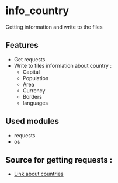 # info_country
Getting information and write to the files

## Features
 - Get requests 
 - Write to files information about country :
   - Capital 
   - Population
   - Area
   - Currency
   - Borders 
   - languages 
 

## Used modules
 - requests
 - os

## Source for getting requests :
 - [Link about countries](https://restcountries.eu/) 
